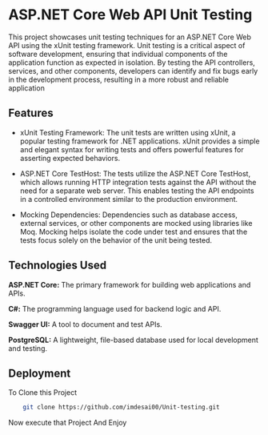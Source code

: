 
# ASP.NET Core Web API Unit Testing
This project showcases unit testing techniques for an ASP.NET Core Web API using the xUnit testing framework. Unit testing is a critical aspect of software development, ensuring that individual components of the application function as expected in isolation. By testing the API controllers, services, and other components, developers can identify and fix bugs early in the development process, resulting in a more robust and reliable application


## Features

- xUnit Testing Framework: The unit tests are written using xUnit, a popular testing framework for .NET applications. xUnit provides a simple and elegant syntax for writing tests and offers powerful features for asserting expected behaviors.

- ASP.NET Core TestHost: The tests utilize the ASP.NET Core TestHost, which allows running HTTP integration tests against the API without the need for a separate web server. This enables testing the API endpoints in a controlled environment similar to the production environment.

- Mocking Dependencies: Dependencies such as database access, external services, or other components are mocked using libraries like Moq. Mocking helps isolate the code under test and ensures that the tests focus solely on the behavior of the unit being tested.


## Technologies Used

**ASP.NET Core:** The primary framework for building web applications and APIs.

**C#:** The programming language used for backend logic and API.

**Swagger UI:** A tool to document and test APIs.

**PostgreSQL:** A lightweight, file-based database used for local development and testing.

## Deployment

To Clone this Project

```bash
    git clone https://github.com/imdesai00/Unit-testing.git
```

Now execute that Project And Enjoy

